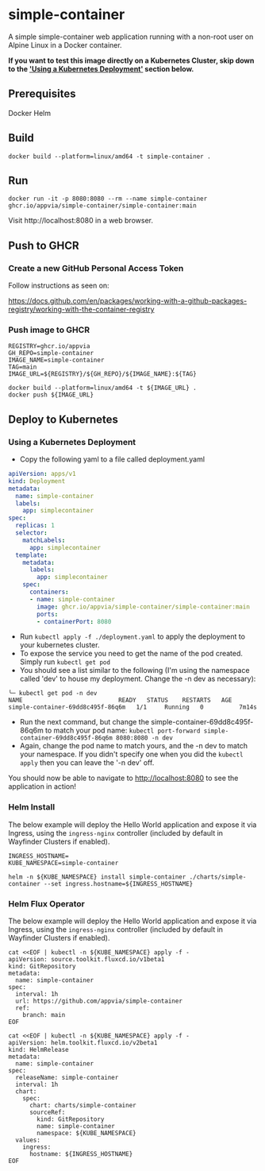 # simple-container

A simple simple-container web application running with a non-root user on Alpine Linux in a Docker container.

**If you want to test this image directly on a Kubernetes Cluster, skip down to the ['Using a Kubernetes Deployment'](#using-a-kubernetes-deployment) section below.**

## Prerequisites

Docker
Helm

## Build

```
docker build --platform=linux/amd64 -t simple-container .
```

## Run

```
docker run -it -p 8080:8080 --rm --name simple-container ghcr.io/appvia/simple-container/simple-container:main
```

Visit http://localhost:8080 in a web browser.

## Push to GHCR

### Create a new GitHub Personal Access Token

Follow instructions as seen on:

https://docs.github.com/en/packages/working-with-a-github-packages-registry/working-with-the-container-registry


### Push image to GHCR

```
REGISTRY=ghcr.io/appvia
GH_REPO=simple-container
IMAGE_NAME=simple-container
TAG=main
IMAGE_URL=${REGISTRY}/${GH_REPO}/${IMAGE_NAME}:${TAG}

docker build --platform=linux/amd64 -t ${IMAGE_URL} .
docker push ${IMAGE_URL}
```

## Deploy to Kubernetes

### Using a Kubernetes Deployment
- Copy the following yaml to a file called deployment.yaml
```yaml
apiVersion: apps/v1
kind: Deployment
metadata:
  name: simple-container
  labels:
    app: simplecontainer
spec:
  replicas: 1
  selector:
    matchLabels:
      app: simplecontainer
  template:
    metadata:
      labels:
        app: simplecontainer
    spec:
      containers:
      - name: simple-container
        image: ghcr.io/appvia/simple-container/simple-container:main
        ports:
        - containerPort: 8080
```

- Run `kubectl apply -f ./deployment.yaml` to apply the deployment to your kubernetes cluster.
- To expose the service you need to get the name of the pod created. Simply run `kubectl get pod`
- You should see a list similar to the following (I'm using the namespace called 'dev' to house my deployment. Change the -n dev as necessary):

```
╰─ kubectl get pod -n dev
NAME                           READY   STATUS    RESTARTS   AGE
simple-container-69dd8c495f-86q6m   1/1     Running   0          7m14s
```
- Run the next command, but change the simple-container-69dd8c495f-86q6m to match your pod name: `kubectl port-forward simple-container-69dd8c495f-86q6m 8080:8080 -n dev`
- Again, change the pod name to match yours, and the -n dev to match your namespace. If you didn't specify one when you did the `kubectl apply` then you can leave the '-n dev' off.

You should now be able to navigate to [http://localhost:8080](http://localhost:8080) to see the application in action!


### Helm Install

The below example will deploy the Hello World application and expose it via Ingress, using the `ingress-nginx` controller (included by default in Wayfinder Clusters if enabled).

```
INGRESS_HOSTNAME=
KUBE_NAMESPACE=simple-container

helm -n ${KUBE_NAMESPACE} install simple-container ./charts/simple-container --set ingress.hostname=${INGRESS_HOSTNAME}
```

### Helm Flux Operator

The below example will deploy the Hello World application and expose it via Ingress, using the `ingress-nginx` controller (included by default in Wayfinder Clusters if enabled).

```
cat <<EOF | kubectl -n ${KUBE_NAMESPACE} apply -f -
apiVersion: source.toolkit.fluxcd.io/v1beta1
kind: GitRepository
metadata:
  name: simple-container
spec:
  interval: 1h
  url: https://github.com/appvia/simple-container
  ref:
    branch: main
EOF

cat <<EOF | kubectl -n ${KUBE_NAMESPACE} apply -f -
apiVersion: helm.toolkit.fluxcd.io/v2beta1
kind: HelmRelease
metadata:
  name: simple-container
spec:
  releaseName: simple-container
  interval: 1h
  chart:
    spec:
      chart: charts/simple-container
      sourceRef:
        kind: GitRepository
        name: simple-container
        namespace: ${KUBE_NAMESPACE}
  values:
    ingress:
      hostname: ${INGRESS_HOSTNAME}
EOF
```
